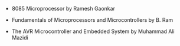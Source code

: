 * 8085 Microprocessor by Ramesh Gaonkar 

* Fundamentals of Microprocessors and Microcontrollers by B. Ram 

* The AVR Microcontroller and Embedded System by Muhammad Ali Mazidi
